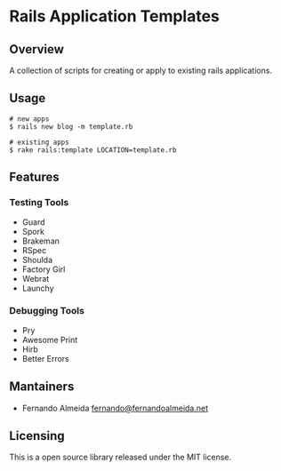# Rails Application Templates

## Overview

A collection of scripts for creating or apply to existing rails applications.

## Usage

    # new apps
    $ rails new blog -m template.rb
    
    # existing apps
    $ rake rails:template LOCATION=template.rb

## Features

### Testing Tools

- Guard
- Spork
- Brakeman
- RSpec
- Shoulda
- Factory Girl
- Webrat
- Launchy

### Debugging Tools

- Pry
- Awesome Print
- Hirb
- Better Errors

## Mantainers

- Fernando Almeida <fernando@fernandoalmeida.net>

## Licensing

This is a open source library released under the MIT license.